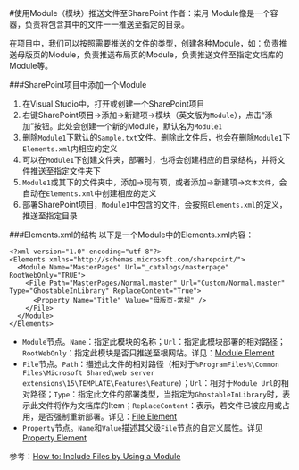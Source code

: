 #使用Module（模块）推送文件至SharePoint
	作者：柒月
Module像是一个容器，负责将包含其中的文件一一推送至指定的目录。

在项目中，我们可以按照需要推送的文件的类型，创建各种Module，如：负责推送母版页的Module，负责推送布局页的Module，负责推送文件至指定文档库的Module等。

###SharePoint项目中添加一个Module
1. 在Visual Studio中，打开或创建一个SharePoint项目
2. 右键SharePoint项目->添加->新建项->模块（英文版为`Module`），点击“添加”按钮。此处会创建一个新的Module，默认名为`Module1`
3. 删除`Module1`下默认的`Sample.txt`文件。删除此文件后，也会在删除`Module1`下`Elements.xml`内相应的定义
4. 可以在`Module1`下创建文件夹，部署时，也将会创建相应的目录结构，并将文件推送至指定文件夹下
5. `Module1`或其下的文件夹中，添加->现有项，或者添加->新建项->`文本文件`，会自动在`Elements.xml`中创建相应的定义
6. 部署SharePoint项目，`Module1`中包含的文件，会按照`Elements.xml`的定义，推送至指定目录

###Elements.xml的结构
以下是一个Module中的Elements.xml内容：
```
<?xml version="1.0" encoding="utf-8"?>
<Elements xmlns="http://schemas.microsoft.com/sharepoint/">
  <Module Name="MasterPages" Url="_catalogs/masterpage" RootWebOnly="TRUE">
    <File Path="MasterPages/Normal.master" Url="Custom/Normal.master"  Type="GhostableInLibrary" ReplaceContent="True">
      <Property Name="Title" Value="母版页-常规" />
    </File>
  </Module>
</Elements>
```

- `Module`节点。`Name`：指定此模块的名称；`Url`：指定此模块部署的相对路径；`RootWebOnly`：指定此模块是否只推送至根网站。详见：[Module Element](https://msdn.microsoft.com/en-us/library/office/ms434127.aspx)
- `File`节点。`Path`：描述此文件的相对路径（相对于`%ProgramFiles%\Common Files\Microsoft Shared\web server extensions\15\TEMPLATE\Features\Feature`）；`Url`：相对于`Module Url`的相对路径；`Type`：指定此文件的部署类型，当指定为`GhostableInLibrary`时，表示此文件将作为文档库的Item；`ReplaceContent`：表示，若文件已被应用或占用，是否强制重新部署。详见：[File Element](https://msdn.microsoft.com/en-us/library/office/ms459213.aspx)
- `Property`节点。`Name`和`Value`描述其父级`File`节点的自定义属性。详见[Property Element](https://msdn.microsoft.com/en-us/library/office/cc264281.aspx)



参考：[How to: Include Files by Using a Module](https://msdn.microsoft.com/en-us/library/ee231524(v=vs.120).aspx)